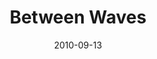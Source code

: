 ---
layout: base.njk
title : 'Between Waves' 
view_title : 'Between Waves' 
year : '2010' 
date : '2010-09-13' 
img_file : '/drawing/betweenwaves.png' 
html_file : 'betweenwaves' 
next_html : 'ihopeonedayyouwillbeready.html' 
year_order : '119' 
permalink : "title/{{html_file}}.html"
---